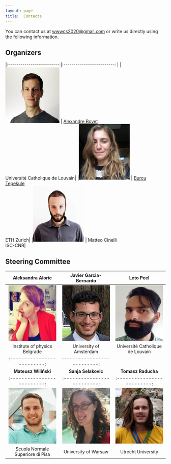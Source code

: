 ```yaml
---
layout: page
title:  Contacts
---
```


You can contact us at [wwwcs2020@gmail.com](mailto:wwwcs2020@gmail.com) or write us directly using the following information.

## Organizers

|:-------------------------:|:-------------------------:  |
|<img src="/assets/image/alex.jpg" width="170" height="175" /> | [Alexandre Bovet](https://alexbovet.github.io/) <br/> Université Catholique de Louvain|
|<img src="/assets/image/burcu.jpeg" width="160" height="175" /> | [Burcu Tepekule](http://www.tb.ethz.ch/people/person-detail.MjIxNjk0.TGlzdC85ODIsMTE0NzUxNTQwNQ==.html) <br/> ETH Zurich|
|<img src="/assets/image/matteo.jpg" width="160" height="175" /> | Matteo Cinelli <br/> ISC-CNR|

## Steering Committee

|Aleksandra Aloric|Javier Garcia-Bernardo|Leto Peel|
|:-------------------------:|:-------------------------:  |:-------------------------:   |
|<img src="/assets/image/aleksandra.jpg" width="150" height="175" /> | <img src="/assets/image/javier.jpg" width="150" height="175" /> | <img src="/assets/image/leopen.jpg" width="150" height="175" />
|Institute of physics Belgrade|University of Amsterdam|Université Catholique de Louvain|
|:-------------------------:|:-------------------------:  |
|**Mateusz Wiliński**|**Sanja Selakovic**|**Tomasz Raducha**|
|:-------------------------:|:-------------------------:  |:-------------------------:   |
|<img src="/assets/image/mateusz.jpg" width="150" height="175" /> | <img src="/assets/image/sanja.jpg" width="150" height="175" /> | <img src="/assets/image/tomasz.jpg" width="150" height="175" />
|Scuola Normale Superiore di Pisa|University of Warsaw|Utrecht University|
